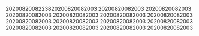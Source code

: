 2020082008223820200820082003
20200820082003
20200820082003
20200820082003
20200820082003
20200820082003
20200820082003
20200820082003
20200820082003
20200820082003
20200820082003
20200820082003
20200820082003
20200820082003
20200820082003
